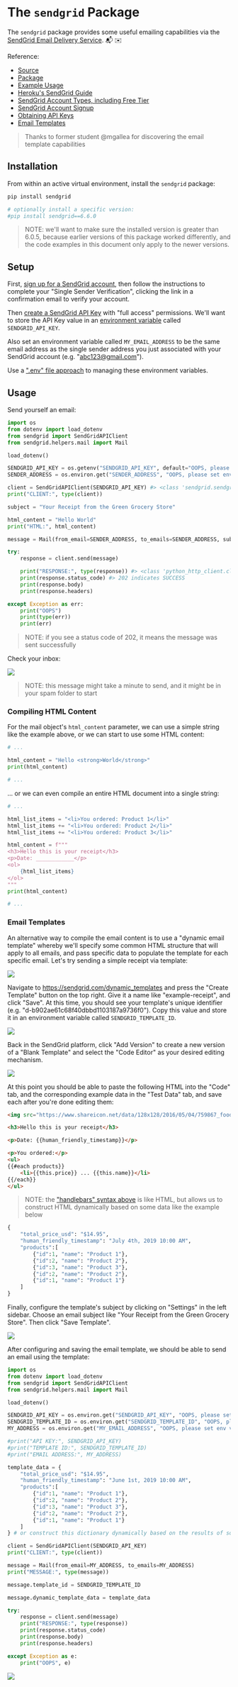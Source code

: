 # The `sendgrid` Package

The `sendgrid` package provides some useful emailing capabilities via the [SendGrid Email Delivery Service](https://sendgrid.com/solutions/email-api/). :mailbox_with_mail: :envelope:

Reference:

  + [Source](https://github.com/sendgrid/sendgrid-python)
  + [Package](https://pypi.python.org/pypi/sendgrid)
  + [Example Usage](https://github.com/sendgrid/sendgrid-python/blob/master/examples/helpers/mail/mail_example.py)
  + [Heroku's SendGrid Guide](https://devcenter.heroku.com/articles/sendgrid)
  + [SendGrid Account Types, including Free Tier](https://sendgrid.com/pricing/)
  + [SendGrid Account Signup](https://signup.sendgrid.com/)
  + [Obtaining API Keys](https://app.sendgrid.com/settings/api_keys)
  + [Email Templates](https://sendgrid.com/docs/ui/sending-email/how-to-send-an-email-with-dynamic-transactional-templates/)

> Thanks to former student @mgallea for discovering the email template capabilities

## Installation

From within an active virtual environment, install the `sendgrid` package:

```sh
pip install sendgrid

# optionally install a specific version:
#pip install sendgrid==6.6.0
```

> NOTE: we'll want to make sure the installed version is greater than 6.0.5, because earlier versions of this package worked differently, and the code examples in this document only apply to the newer versions.

## Setup

First, [sign up for a SendGrid account](https://signup.sendgrid.com/), then follow the instructions to complete your "Single Sender Verification", clicking the link in a confirmation email to verify your account.

Then [create a SendGrid API Key](https://app.sendgrid.com/settings/api_keys) with "full access" permissions. We'll want to store the API Key value in an [environment variable](/notes/environment-variables.md) called `SENDGRID_API_KEY`.

Also set an environment variable called `MY_EMAIL_ADDRESS` to be the same email address as the single sender address you just associated with your SendGrid account (e.g. "abc123@gmail.com").

Use a [".env" file approach](/notes/python/packages/dotenv.md) to managing these environment variables.

## Usage

Send yourself an email:

```py
import os
from dotenv import load_dotenv
from sendgrid import SendGridAPIClient
from sendgrid.helpers.mail import Mail

load_dotenv()

SENDGRID_API_KEY = os.getenv("SENDGRID_API_KEY", default="OOPS, please set env var called 'SENDGRID_API_KEY'")
SENDER_ADDRESS = os.environ.get("SENDER_ADDRESS", "OOPS, please set env var called 'SENDER_ADDRESS'")

client = SendGridAPIClient(SENDGRID_API_KEY) #> <class 'sendgrid.sendgrid.SendGridAPIClient>
print("CLIENT:", type(client))

subject = "Your Receipt from the Green Grocery Store"

html_content = "Hello World"
print("HTML:", html_content)

message = Mail(from_email=SENDER_ADDRESS, to_emails=SENDER_ADDRESS, subject=subject, html_content=html_content)

try:
    response = client.send(message)

    print("RESPONSE:", type(response)) #> <class 'python_http_client.client.Response'>
    print(response.status_code) #> 202 indicates SUCCESS
    print(response.body)
    print(response.headers)

except Exception as err:
    print("OOPS")
    print(type(err))
    print(err)

```

> NOTE: if you see a status code of 202, it means the message was sent successfully

Check your inbox:

![](/img/notes/python/packages/sendgrid/email-screenshot.png)

> NOTE: this message might take a minute to send, and it might be in your spam folder to start


### Compiling HTML Content

For the mail object's `html_content` parameter, we can use a simple string like the example above, or we can start to use some HTML content:

```py
# ...

html_content = "Hello <strong>World</strong>"
print(html_content)

# ...
```

... or we can even compile an entire HTML document into a single string:

```py
# ...

html_list_items = "<li>You ordered: Product 1</li>"
html_list_items += "<li>You ordered: Product 2</li>"
html_list_items += "<li>You ordered: Product 3</li>"

html_content = f"""
<h3>Hello this is your receipt</h3>
<p>Date: ____________</p>
<ol>
    {html_list_items}
</ol>
"""
print(html_content)

# ...
```


### Email Templates

An alternative way to compile the email content is to use a "dynamic email template" whereby we'll specify some common HTML structure that will apply to all emails, and pass specific data to populate the template for each specific email. Let's try sending a simple receipt via template:

![](/img/notes/python/packages/sendgrid/receipt-screenshot.png)

Navigate to https://sendgrid.com/dynamic_templates and press the "Create Template" button on the top right. Give it a name like "example-receipt", and click "Save". At this time, you should see your template's unique identifier (e.g. "d-b902ae61c68f40dbbd1103187a9736f0"). Copy this value and store it in an environment variable called `SENDGRID_TEMPLATE_ID`.

![](/img/notes/python/packages/sendgrid/create-template.png)

Back in the SendGrid platform, click "Add Version" to create a new version of a "Blank Template" and select the "Code Editor" as your desired editing mechanism.

![](/img/notes/python/packages/sendgrid/create-template-version.png)

At this point you should be able to paste the following HTML into the "Code" tab, and the corresponding example data in the "Test Data" tab, and save each after you're done editing them:

```html
<img src="https://www.shareicon.net/data/128x128/2016/05/04/759867_food_512x512.png">

<h3>Hello this is your receipt</h3>

<p>Date: {{human_friendly_timestamp}}</p>

<p>You ordered:</p>
<ul>
{{#each products}}
	<li>{{this.price}} ... {{this.name}}</li>
{{/each}}
</ul>
```

> NOTE: the ["handlebars" syntax above](https://sendgrid.com/docs/for-developers/sending-email/using-handlebars) is like HTML, but allows us to construct HTML dynamically based on some data like the example below

```py
{
    "total_price_usd": "$14.95",
    "human_friendly_timestamp": "July 4th, 2019 10:00 AM",
    "products":[
        {"id":1, "name": "Product 1"},
        {"id":2, "name": "Product 2"},
        {"id":3, "name": "Product 3"},
        {"id":2, "name": "Product 2"},
        {"id":1, "name": "Product 1"}
    ]
}
```



Finally, configure the template's subject by clicking on "Settings" in the left sidebar. Choose an email subject like "Your Receipt from the Green Grocery Store". Then click "Save Template".

![](/img/notes/python/packages/sendgrid/template-settings.png)

After configuring and saving the email template, we should be able to send an email using the template:

```py
import os
from dotenv import load_dotenv
from sendgrid import SendGridAPIClient
from sendgrid.helpers.mail import Mail

load_dotenv()

SENDGRID_API_KEY = os.environ.get("SENDGRID_API_KEY", "OOPS, please set env var called 'SENDGRID_API_KEY'")
SENDGRID_TEMPLATE_ID = os.environ.get("SENDGRID_TEMPLATE_ID", "OOPS, please set env var called 'SENDGRID_TEMPLATE_ID'")
MY_ADDRESS = os.environ.get("MY_EMAIL_ADDRESS", "OOPS, please set env var called 'MY_EMAIL_ADDRESS'")

#print("API KEY:", SENDGRID_API_KEY)
#print("TEMPLATE ID:", SENDGRID_TEMPLATE_ID)
#print("EMAIL ADDRESS:", MY_ADDRESS)

template_data = {
    "total_price_usd": "$14.95",
    "human_friendly_timestamp": "June 1st, 2019 10:00 AM",
    "products":[
        {"id":1, "name": "Product 1"},
        {"id":2, "name": "Product 2"},
        {"id":3, "name": "Product 3"},
        {"id":2, "name": "Product 2"},
        {"id":1, "name": "Product 1"}
    ]
} # or construct this dictionary dynamically based on the results of some other process :-D

client = SendGridAPIClient(SENDGRID_API_KEY)
print("CLIENT:", type(client))

message = Mail(from_email=MY_ADDRESS, to_emails=MY_ADDRESS)
print("MESSAGE:", type(message))

message.template_id = SENDGRID_TEMPLATE_ID

message.dynamic_template_data = template_data

try:
    response = client.send(message)
    print("RESPONSE:", type(response))
    print(response.status_code)
    print(response.body)
    print(response.headers)

except Exception as e:
    print("OOPS", e)
```

![](/img/notes/python/packages/sendgrid/receipt-screenshot.png)
